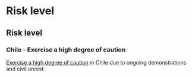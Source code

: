 # Risk level

## Risk level

### Chile - Exercise a high degree of caution

[Exercise a high degree of caution](#levels "Risk Levels") in Chile due to ongoing demonstrations and civil unrest.